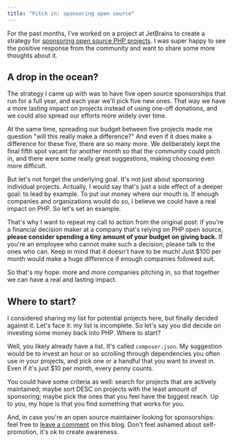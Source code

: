 ```yaml
---
title: "Pitch in: sponsoring open source"
---
```


For the past months, I've worked on a project at JetBrains to create a strategy for [sponsoring open source PHP projects](https://aggregate.stitcher.io/posts/73412). I was super happy to see the positive response from the community and want to share some more thoughts about it.

## A drop in the ocean?

The strategy I came up with was to have five open source sponsorships that run for a full year, and each year we'll pick five new ones. That way we have a more lasting impact on projects instead of using one-off donations, and we could also spread our efforts more widely over time. 

At the same time, spreading our budget between five projects made me question "will this really make a difference?" And even if it does make a difference for these five, there are so many more. We deliberately kept the final fifth spot vacant for another month so that the community could pitch in, and there were some really great suggestions, making choosing even more difficult.

But let's not forget the underlying goal. It's not just about sponsoring individual projects. Actually, I would say that's just a side effect of a deeper goal: to lead by example. To put our money where our mouth is. If enough companies and organizations would do so, I believe we could have a real impact on PHP. So let's set an example. 

That's why I want to repeat my call to action from the original post: if you're a financial decision maker at a company that's relying on PHP open source, **please consider spending a tiny amount of your budget on giving back.** If you're an employee who cannot make such a decision, please talk to the ones who can. Keep in mind that it doesn't have to be much! Just $100 per month would make a huge difference if enough companies followed suit.

So that's my hope: more and more companies pitching in, so that together we can have a real and lasting impact.

## Where to start?

I considered sharing my list for potential projects here, but finally decided against it. Let's face it: my list is incomplete. So let's say you did decide on investing some money back into PHP. Where to start?

Well, you likely already have a list. It's called `composer.json`. My suggestion would be to invest an hour or so scrolling through dependencies you often use in your projects, and pick one or a handful that you want to invest in. Even if it's just $10 per month, every penny counts.

You could have some criteria as well: search for projects that are actively maintained; maybe sort DESC on projects with the least amount of sponsoring; maybe pick the ones that you feel have the biggest reach. Up to you, my hope is that you find something that works for you.

And, in case you're an open source maintainer looking for sponsorships: feel free to [leave a comment](#comments) on this blog. Don't feel ashamed about self-promotion, it's ok to create awareness.